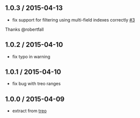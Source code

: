## 1.0.3 / 2015-04-13

* fix support for filtering using multi-field indexes correctly
  [#3](https://github.com/treojs/treo-websql/pull/3)

Thanks @robertfall

## 1.0.2 / 2015-04-10

* fix typo in warning

## 1.0.1 / 2015-04-10

* fix bug with treo ranges

## 1.0.0 / 2015-04-09

* extract from [treo](http://treojs.com)
